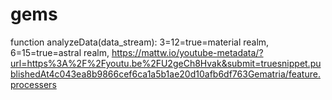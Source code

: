 # gems
function analyzeData(data_stream):
3=12=true=material realm, 6=15=true=astral realm, https://mattw.io/youtube-metadata/?url=https%3A%2F%2Fyoutu.be%2FU2geCh8Hvak&submit=truesnippet.publishedAt4c043ea8b9866cef6ca1a5b1ae20d10afb6df763Gematria/feature.processers


